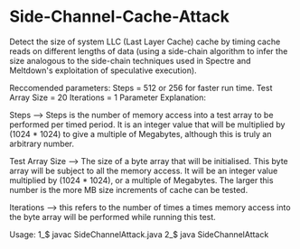 # Side-Channel-Cache-Attack
Detect the size of system LLC (Last Layer Cache) cache by timing cache reads on different lengths of data (using a side-chain algorithm to infer the size analogous to the side-chain techniques used in Spectre and Meltdown's exploitation of speculative execution). 

Reccomended parameters:
Steps = 512 or 256 for faster run time.
Test Array Size = 20
Iterations = 1
Parameter Explanation:

Steps --> Steps is the number of memory access into a test array to be performed per timed period.
It is an integer value that will be multiplied by (1024 * 1024) to give a multiple of Megabytes,
although this is truly an arbitrary number.

Test Array Size --> The size of a byte array that will be initialised. This byte array will be subject
to all the memory access. It will be an integer value multiplied by (1024 * 1024), or a multiple of
Megabytes. The larger this number is the more MB size increments of cache can be tested.

Iterations --> this refers to the number of times a times memory access into the byte array will be performed
while running this test.

Usage: 
1_$ javac SideChannelAttack.java
2_$ java SideChannelAttack <Steps> <Array Size> <Iterations>
